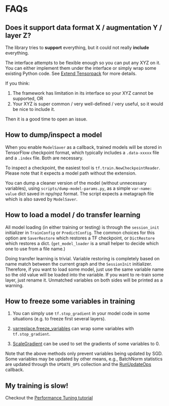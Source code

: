 
# FAQs

## Does it support data format X / augmentation Y / layer Z?

The library tries to __support__ everything, but it could not really __include__ everything.

The interface attempts to be flexible enough so you can put any XYZ on it.
You can either implement them under the interface or simply wrap some existing Python code.
See [Extend Tensorpack](index.html#extend-tensorpack)
for more details.

If you think:
1. The framework has limitation in its interface so your XYZ cannot be supported, OR
2. Your XYZ is super common / very well-defined / very useful, so it would be nice to include it.

Then it is a good time to open an issue.

## How to dump/inspect a model

When you enable `ModelSaver` as a callback,
trained models will be stored in TensorFlow checkpoint format, which typically includes a
`.data-xxxxx` file and a `.index` file. Both are necessary.

To inspect a checkpoint, the easiest tool is `tf.train.NewCheckpointReader`. Please note that it
expects a model path without the extension.

You can dump a cleaner version of the model (without unnecessary variables), using
`scripts/dump-model-params.py`, as a simple `var-name: value` dict saved in npy/npz format.
The script expects a metagraph file which is also saved by `ModelSaver`.


## How to load a model / do transfer learning

All model loading (in either training or testing) is through the `session_init` initializer
in `TrainConfig` or `PredictConfig`.
The common choices for this option are `SaverRestore` which restores a
TF checkpoint, or `DictRestore` which restores a dict. (`get_model_loader` is a small helper to
decide which one to use from a file name.)

Doing transfer learning is trivial.
Variable restoring is completely based on name match between
the current graph and the `SessionInit` initializer.
Therefore, if you want to load some model, just use the same variable name
so the old value will be loaded into the variable.
If you want to re-train some layer, just rename it.
Unmatched variables on both sides will be printed as a warning.

## How to freeze some variables in training

1. You can simply use `tf.stop_gradient` in your model code in some situations (e.g. to freeze first several layers).

2. [varreplace.freeze_variables](../modules/tfutils.html#tensorpack.tfutils.varreplace.freeze_variables) can wrap some variables with `tf.stop_gradient`.

3. [ScaleGradient](../modules/tfutils.html#tensorpack.tfutils.gradproc.ScaleGradient) can be used to set the gradients of some variables to 0.

Note that the above methods only prevent variables being updated by SGD.
Some variables may be updated by other means,
e.g., BatchNorm statistics are updated through the `UPDATE_OPS` collection and the [RunUpdateOps](../modules/callbacks.html#tensorpack.callbacks.RunUpdateOps) callback.

## My training is slow!

Checkout the [Performance Tuning tutorial](performance-tuning.html)
